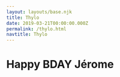 ```yaml
---
layout: layouts/base.njk
title: Thylo
date: 2019-03-21T00:00:00.000Z
permalink: /thylo.html
navtitle: Thylo
---
```


<div>
    <h1>Happy BDAY Jérome</h1>
</div>
